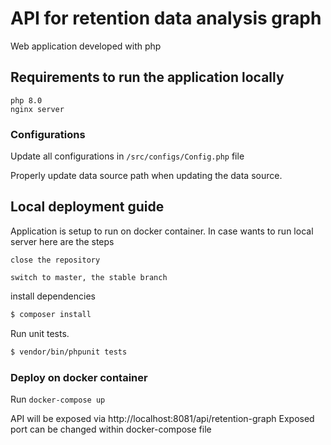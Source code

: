 # API for retention data analysis graph

Web application developed with php

## Requirements to run the application locally

```
php 8.0
nginx server 
```

### Configurations
Update all configurations in ``` /src/configs/Config.php ``` file

Properly update data source path when updating the data source.


## Local deployment guide
Application is setup to run on docker container. In case wants to run local server 
here are the steps

```close the repository```

```switch to master, the stable branch```

install dependencies
```bash
$ composer install
```

Run unit tests.

```bash
$ vendor/bin/phpunit tests
```

### Deploy on docker container

Run ```docker-compose up ```

API will be exposed via http://localhost:8081/api/retention-graph
Exposed port can be changed within docker-compose file